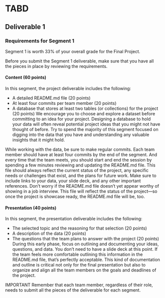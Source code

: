 # TABD
## Deliverable 1

### Requirements for Segment 1
Segment 1 is worth 33% of your overall grade for the Final Project.

Before you submit the Segment 1 deliverable, make sure that you have all the pieces in place by reviewing the requirements.

#### Content (60 points)
In this segment, the project deliverable includes the following:

- A detailed README.md file (20 points)
- At least four commits per team member (20 points)
- A database that stores at least two tables (or collections) for the project (20 points)
We encourage you to choose and explore a dataset before committing to an idea for your project. Designing a database to hold your data will often reveal potential project ideas that you might not have thought of before. Try to spend the majority of this segment focused on digging into the data that you have and understanding any valuable insights that it might hold.

While working with the data, be sure to make regular commits. Each team member should have at least four commits by the end of the segment. And every time that the team meets, you should start and end the session by spending a few minutes reviewing and updating the README.md file. This file should always reflect the current status of the project, any specific needs or challenges that exist, and the plans for future work. Make sure to include links to your data, your slide deck, and any other important references. Don’t worry if the README.md file doesn’t yet appear worthy of showing in a job interview. This file will reflect the status of the project—so once the project is showcase ready, the README.md file will be, too.

#### Presentation (40 points)
In this segment, the presentation deliverable includes the following:

- The selected topic and the reasoning for that selection (20 points)
- A description of the data (20 points)
- The questions that the team plans to answer with the project (20 points)
During this early phase, focus on outlining and documenting your ideas, questions, and data. You don’t need to have a slide deck at this point. If the team feels more comfortable outlining this information in the README.md file, that’s perfectly acceptable. This kind of documentation and outline is critical not only for the final presentation but also to organize and align all the team members on the goals and deadlines of the project.

IMPORTANT
Remember that each team member, regardless of their role, needs to submit all the pieces of the deliverable for each segment.
